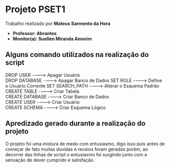 # Projeto PSET1 

Trabalho realizado por **Mateus Sarmento da Hora**
- **Professor: Abrantes**
- **Monitor(a): Suellen Miranda Amorim**


## Alguns comando utilizados na realização do script

DROP USER         ---->      Apagar Usuário             
DROP DATABASE     ---->      Apagar Banco de Dados 
SET ROLE          ---->      Define o Usuário Corrente
SET SEARCH_PATH   ---->      Alterar o Esquema Padrão
CREATE TABLE      ---->      Criar Tabela               
CREATE DATABASE   ---->      Criar Banco de Dados       
CREATE USER       ---->      Criar Usuário              
CREATE SCHEMA     ---->      Criar Esquema Lógico      

## Apredizado gerado durante a realização do projeto

O projeto foi uma mistura de medo com entusiasmo, digo isso pois antes de começar de fato muitas duvidas e receios foram gerados porém, ao decorrer das linhas de script o entusiasmo foi surgindo junto com a sensação de dever cumprido e satisfação.
